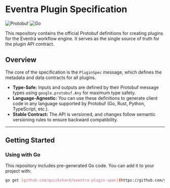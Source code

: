 # Eventra Plugin Specification

![Protobuf](https://img.shields.io/badge/Proto-v3-blue.svg)
![Go](https://img.shields.io/badge/Go-1.22-blue.svg)

This repository contains the official Protobuf definitions for creating plugins for the Eventra workflow engine. It serves as the single source of truth for the plugin API contract.

## Overview

The core of the specification is the `PluginSpec` message, which defines the metadata and data contracts for all plugins.

- **Type-Safe:** Inputs and outputs are defined by their Protobuf message types using `google.protobuf.Any` for maximum type safety.
- **Language-Agnostic:** You can use these definitions to generate client code in any language supported by Protobuf (Go, Rust, Python, TypeScript, etc.).
- **Stable Contract:** The API is versioned, and changes follow semantic versioning rules to ensure backward compatibility.

---

## Getting Started

### Using with Go

This repository includes pre-generated Go code. You can add it to your project with:

```sh
go get [github.com/quickshard/eventra-plugin-spec](https://github.com/your-username/eventra-plugin-spec)